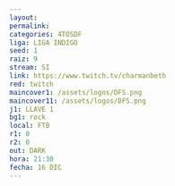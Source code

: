 ```yaml
---
layout: 
permalink: 
categories: 4TOSDF
liga: LIGA INDIGO
seed: 1
raiz: 9
stream: SI
link: https://www.twitch.tv/charmanbeth
red: twitch
maincover1: /assets/logos/DFS.png
maincover11: /assets/logos/DFS.png
j1: LLAVE 1
bg1: rock
local: FTB
r1: 0
r2: 0
out: DARK
hora: 21:30
fecha: 16 DIC
---
```

